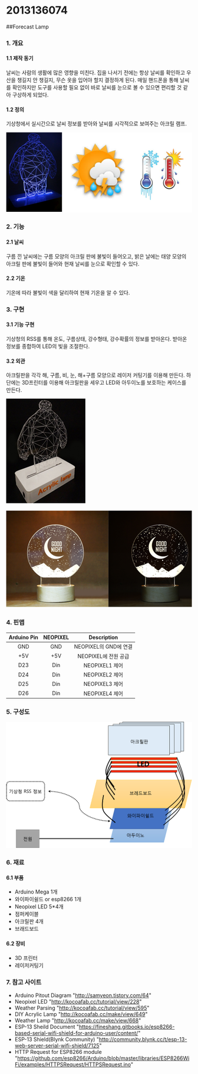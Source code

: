 # 2013136074

##Forecast Lamp

### 1. 개요
#### 1.1 제작 동기
날씨는 사람의 생활에 많은 영향을 미친다. 집을 나서기 전에는 항상 날씨를 확인하고 우산을 챙길지 안 챙길지, 무슨 옷을 입어야 할지 결정하게 된다. 매일 핸드폰을 통해 날씨를 확인하지만 도구를 사용할 필요 없이 바로 날씨를 눈으로 볼 수 있으면 편리할 것 같아 구상하게 되었다.
#### 1.2 정의
기상청에서 실시간으로 날씨 정보를 받아와 날씨를 시각적으로 보여주는 아크릴 램프. 

![정의](https://github.com/kutmicro/2013136074/blob/master/res_md/lamp_func.png "정의")

### 2. 기능
#### 2.1 날씨
구름 낀 날씨에는 구름 모양의 아크릴 판에 불빛이 들어오고, 밝은 날에는 태양 모양의 아크릴 판에 불빛이 들어와 현재 날씨를 눈으로 확인할 수 있다.
#### 2.2 기온
기온에 따라 불빛이 색을 달리하여 현재 기온을 알 수 있다.

### 3. 구현
#### 3.1 기능 구현
기상청의 RSS를 통해 온도, 구름상태, 강수형태, 강수확률의 정보를 받아온다. 받아온 정보를 종합하여 LED의 빛을 조절한다.
#### 3.2 외관
아크릴판을 각각 해, 구름, 비, 눈, 해+구름 모양으로 레이저 커팅기를 이용해 만든다. 하단에는 3D프린터를 이용해 아크릴판을 세우고 LED와 아두이노를 보호하는 케이스를 만든다.

![외관](https://github.com/kutmicro/2013136074/blob/master/res_md/lamp_smaple1.png "외관")

![샘플_그냥예뻐서](https://github.com/kutmicro/2013136074/blob/master/res_md/lamp_smaple2.png "샘플_그냥예뻐서")

### 4. 핀맵
| Arduino Pin | NEOPIXEL | Description |
| :---: | :---: | :---: |
| GND | GND | NEOPIXEL의 GND에 연결 |
| +5V | +5V | NEOPIXEL에 전원 공급 |
| D23 | Din | NEOPIXEL1 제어 |
| D24 | Din | NEOPIXEL2 제어 |
| D25 | Din | NEOPIXEL3 제어 |
| D26 | Din | NEOPIXEL4 제어 |
### 5. 구성도   
![구성도](https://github.com/kutmicro/2013136074/blob/master/res_md/%EA%B5%AC%EC%84%B1%EB%8F%84.png "구성도")
### 6. 재료
#### 6.1 부품
- Arduino Mega 1개
- 와이파이쉴드 or esp8266 1개
- Neopixel LED 5*4개
- 점퍼케이블
- 아크릴판 4개
- 브래드보드

#### 6.2 장비
- 3D 프린터
- 레이저커팅기

### 7. 참고 사이트
- Arduino Pitout Diagram "http://samyeon.tistory.com/64"
- Neopixel LED "http://kocoafab.cc/tutorial/view/228"
- Weather Parsing "http://kocoafab.cc/tutorial/view/595"
- DIY Acrylic Lamp "http://kocoafab.cc/make/view/649"
- Weather Lamp "http://kocoafab.cc/make/view/668"
- ESP-13 Sheild Document "https://fineshang.gitbooks.io/esp8266-based-serial-wifi-shield-for-arduino-user/content/"
- ESP-13 Shield(Blynk Community) "http://community.blynk.cc/t/esp-13-web-server-serial-wifi-shield/7125"
- HTTP Request for ESP8266 module "https://github.com/esp8266/Arduino/blob/master/libraries/ESP8266WiFi/examples/HTTPSRequest/HTTPSRequest.ino"
